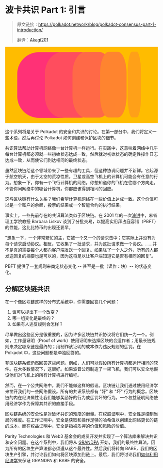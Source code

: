 # 波卡共识 Part 1: 引言

> 原文链接：<https://polkadot.network/blog/polkadot-consensus-part-1-introduction/>
>
> 翻译：[Akagi201](https://github.com/Akagi201)

![polkadot_consensus_p1_cover](assets/polkadot_consensus_p1_cover.png)

这个系列将是关于 Polkadot 的安全和共识的讨论。在第一部分中，我们将定义一些术语，然后再讨论 Polkadot 如何创建和保护区块的细节。

共识算法帮助计算机网络像一台计算机一样运行。在实践中，这意味着网络中几乎每台计算机都必须就一些初始状态达成一致，然后就对初始状态的确定性操作日志达成一致，从而使它们到达相同的最终状态。

虽然区块链给这个领域带来了一些有趣的工具，但这种协调问题并不新鲜。它起源于航空航天，由于太空的荒凉性质，卫星或高空飞机上的计算机可能会有任意的行为。想象一下，你有一个飞行计算机的网络，你想知道你的飞机在往哪个方向走。不管你问网络中的哪台计算机，你都应该得到相同的回应。

这与区块链有什么关系？我们希望计算机网络在一些价值上达成一致。这个价值可以是一个账户的余额，投票的结果或一个智能合约的执行结果。

事实上，一些先前存在的共识算法类似于区块链。在 2001 年的一次[演讲](https://ttv.mit.edu/videos/16444-practical-byzantine-fault-tolerance)中，麻省理工学院教授 Barbara Liskov 谈到了分批交易，以提高实用拜占庭容错（PBFT）的性能，这比比特币的出现还要早。

"想象一下，一个非常繁忙的主，它被一个又一个的请求击中；它实际上并没有为每个请求启动协议。相反，它收集了一批请求，并为这批请求做一个协议。......并不是真的需要每个人都向客户端发送一个回复。如果除了一个人之外，所有的人都发送回复的摘要也是可以的，因为这将足以让客户端知道它是否有相同的回复"。

PBFT 提供了一套规则来商定状态变化 -- 甚至是一批（读作：块）-- 的状态变化。

## 分解区块链共识

在一个像区块链这样的分布式系统中，你需要回答几个问题：

1. 谁可以提出下一个改变？
2. 哪一组变化是最终的？
3. 如果有人违反规则会怎样？

尽早做出这些区分是很重要的，因为许多区块链共识协议将它们统一为一个。例如，工作量证明（Proof of work）使用证明来选择区块的合适作者；用最长链规则来决定哪条链是最终的；用制作该证明的成本作为违反规则的惩罚。在 Polkadot 中，这些问题都是单独回答的。

非区块链系统仍然回答这些问题。例如，人们可以假设所有计算机都运行相同的软件。在大多数情况下，这很好。如果波音公司制造了一架飞机，我们可以安全地假设他们对飞机上的所有计算机进行编程。

然而，在一个公共网络中，我们不能做这样的假设。区块链让我们通过使用经济学来凿开我们的一些网络假设。所有的共识系统都有 "好" 和 "坏" 行为的概念。区块链的内在经济属性让我们能够奖励好的行为或惩罚坏的行为。一个权益证明网络使用经济学作为保障其共识的直接手段。

区块链系统的安全性是对破坏共识的难度的衡量。在权威证明中，安全性是控制当局的难度。在工作证明中，安全是获取和操作足够的哈希值以创建比网络更长的链的成本。而在权益证明中，安全是指被质押的价值和风险的价值。

Parity Technologies 和 Web3 基金会的成员开发并实现了一个算法库来解决共识和安全问题。在这个系列中，我们将从 [GRANDPA](https://polkadot.network/blog/polkadot-consensus-part-2-grandpa/) 开始，我们的最终性算法，因为所有的区块生产算法都必须遵从这个最终性。然后我们将转向 BABE，我们的区块生产引擎，并讨论我们如何将区块添加到链上。最后，我们将讨论我们[如何利用经济学](https://polkadot.network/blog/polkadot-consensus-part-4-security/)来保证 GRANDPA 和 BABE 的安全。
